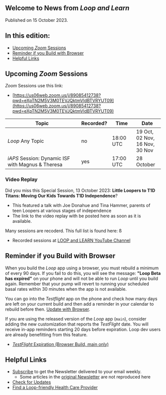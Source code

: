 ## Welcome to News from&nbsp;_<span translate="no">Loop and Learn</span>_

Published on 15 October 2023.

## In this edition:

* [Upcoming *Zoom* Sessions](#upcoming-zoom-sessions)
* [Reminder if you Build with Browser](#reminder-if-you-build-with-browser)
* [Helpful Links](#helpful-links)

## Upcoming *Zoom* Sessions

*Zoom* Sessions use this link:

* [https://us06web.zoom.us/j/89085412738?pwd=eXpTN2M5V3M0TEVJQktmVldBTVRYUT09](https://us06web.zoom.us/j/89085412738?pwd=eXpTN2M5V3M0TEVJQktmVldBTVRYUT09)

| Topic | Recorded? | Time | Date |
| - | - | - | - |
| _<span translate="no">Loop</span>_&nbsp;Any Topic | no | 18:00 UTC | 19 Oct,<br>02 Nov,<br>16 Nov,<br>30 Nov |
| _<span translate="no">iAPS</span>_&nbsp;Session: Dynamic ISF with Magnus & Theresa | yes | 17:00 UTC | 28 October |

### Video Replay

Did you miss this Special Session, 13 October 2023: **<span translate="no">Little Loopers<span translate="no">&nbsp;to T1D Titans: Moving Our Kids Towards T1D Independence**?

* This featured a talk with Joe Donahue and Tina Hammer, parents of teen&nbsp;<span translate="no">Loopers<span translate="no">&nbsp;at various stages of independence
* The link to the video replay with be posted here as soon as it is available.

Many sessions are recoderd. This full list is found here:
ß
* Recorded sessions at&nbsp;[<span translate="no">LOOP and LEARN</span>&nbsp;YouTube Channel](https://www.youtube.com/c/loopandlearn)

## Reminder if you Build with Browser

When you build the *Loop* app using a browser, you must rebuild a minimum of every 90 days. If you fail to do this, you will see the message: **<span translate="no">"Loop Beta has expired"<span translate="no">** on your phone and will not be able to run&nbsp;_<span translate="no">Loop</span>_&nbsp;until you build again. Remember that your pump will revert to running your scheduled basal rates within 30 minutes when the app is not available. 

You can go into the *Testflight* app on the phone and check how many days are left on your current build and then add a reminder in your calendar to rebuild before then. [Update with Browser](https://loopkit.github.io/loopdocs/gh-actions/gh-update/). 

If you are using the released version of the *Loop* app (`main`), consider adding the new customization that reports the *TestFlight* date. You will receive in-app reminders starting 20 days before expiration. Loop dev users are already benefitting from this feature.

* [*TestFlight* Expiration (Browser Build, main only)](https://www.loopandlearn.org/custom-code/#tf-expire)

## Helpful Links

* [Subscribe](https://www.loopandlearn.org/newsletter-signup/) to get the Newsletter delivered to your email weekly.
    * Some articles in the [original Newsletter](https://www.loopandlearn.org/2022/10/19/loop-and-learn-newsletter/) are not reproduced here
* [Check for Updates](https://www.loopandlearn.org/version-updates/)
* [Find a&nbsp;<span translate="no">Loop</span>-friendly Health Care Provider](https://www.loopandlearn.org/hcp-recommendations/)

